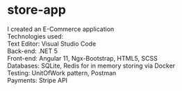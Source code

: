 # store-app

I created an E-Commerce application\
Technologies used:\
Text Editor: Visual Studio Code\
Back-end: .NET 5\
Front-end: Angular 11, Ngx-Bootstrap, HTML5, SCSS\
Databases: SQLite, Redis for in memory storing via Docker\
Testing: UnitOfWork pattern, Postman\
Payments: Stripe API
